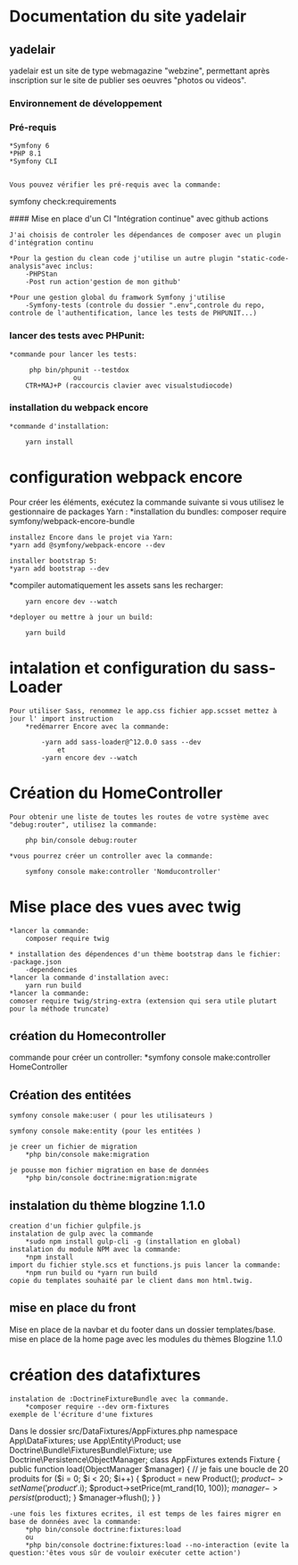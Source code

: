 # Documentation du site yadelair

## yadelair

yadelair est un site de type webmagazine "webzine", permettant après inscription sur le site de publier ses oeuvres "photos ou videos".

### Environnement de développement

### Pré-requis

    *Symfony 6
    *PHP 8.1
    *Symfony CLI


    Vous pouvez vérifier les pré-requis avec la commande:

symfony check:requirements

#### Mise en place d'un CI "Intégration continue" avec github actions

    J'ai choisis de controler les dépendances de composer avec un plugin d'intégration continu

    *Pour la gestion du clean code j'utilise un autre plugin "static-code-analysis"avec inclus:
        -PHPStan
        -Post run action'gestion de mon github'

    *Pour une gestion global du framwork Symfony j'utilise
        -Symfony-tests (controle du dossier ".env",controle du repo, controle de l'authentification, lance les tests de PHPUNIT...)

### lancer des tests avec PHPunit:

    *commande pour lancer les tests:

         php bin/phpunit --testdox
                    ou
        CTR+MAJ+P (raccourcis clavier avec visualstudiocode)

### installation du webpack encore

    *commande d'installation:

        yarn install

# configuration webpack encore

Pour créer les éléments, exécutez la commande suivante si vous utilisez le gestionnaire de packages Yarn :
    *installation du bundles:
    composer require symfony/webpack-encore-bundle

    installez Encore dans le projet via Yarn: 
    *yarn add @symfony/webpack-encore --dev

    installer bootstrap 5:
    *yarn add bootstrap --dev


\*compiler automatiquement les assets sans les recharger:

        yarn encore dev --watch

    *deployer ou mettre à jour un build:

        yarn build

# intalation et configuration du sass-Loader

    Pour utiliser Sass, renommez le app.css fichier app.scsset mettez à jour l' import instruction
        *redémarrer Encore avec la commande:

            -yarn add sass-loader@^12.0.0 sass --dev
                et
            -yarn encore dev --watch

# Création du HomeController

    Pour obtenir une liste de toutes les routes de votre système avec "debug:router", utilisez la commande:

        php bin/console debug:router

    *vous pourrez créer un controller avec la commande:

        symfony console make:controller 'Nomducontroller'

# Mise place des vues avec twig

    *lancer la commande:
        composer require twig
>

    * installation des dépendences d'un thème bootstrap dans le fichier:
    -package.json
        -dependencies
    *lancer la commande d'installation avec:
        yarn run build
    *lancer la commande:
    comoser require twig/string-extra (extension qui sera utile plutart pour la méthode truncate)

## création du Homecontroller

commande pour créer un controller:
 *symfony console make:controller HomeController

## Création des entitées
    symfony console make:user ( pour les utilisateurs )

    symfony console make:entity (pour les entitées )

    je creer un fichier de migration
        *php bin/console make:migration
    
    je pousse mon fichier migration en base de données 
        *php bin/console doctrine:migration:migrate
## instalation du thème blogzine 1.1.0
    creation d'un fichier gulpfile.js
    instalation de gulp avec la commande 
        *sudo npm install gulp-cli -g (installation en global)
    instalation du module NPM avec la commande:
        *npm install
    import du fichier style.scs et functions.js puis lancer la commande:
        *npm run build ou *yarn run build
    copie du templates souhaité par le client dans mon html.twig.

## mise en place du front
Mise en place de la navbar et du footer dans un dossier templates/base.
mise en place de la home page avec les modules du thèmes Blogzine 1.1.0

# création des datafixtures
    instalation de :DoctrineFixtureBundle avec la commande.
        *composer require --dev orm-fixtures
    exemple de l'écriture d'une fixtures

Dans le dossier src/DataFixtures/AppFixtures.php
namespace App\DataFixtures;
use App\Entity\Product;
use Doctrine\Bundle\FixturesBundle\Fixture;
use Doctrine\Persistence\ObjectManager;
class AppFixtures extends Fixture
{
    public function load(ObjectManager $manager)
    {
        // je fais une boucle de 20 produits
        for ($i = 0; $i < 20; $i++) {
            $product = new Product();
            $product->setName('product '.$i);
            $product->setPrice(mt_rand(10, 100));
            $manager->persist($product);
        }
        $manager->flush();
    }
}


    -une fois les fixtures ecrites, il est temps de les faires migrer en base de données avec la commande:
        *php bin/console doctrine:fixtures:load
        ou 
        *php bin/console doctrine:fixtures:load --no-interaction (evite la question:'êtes vous sûr de vouloir exécuter cette action')